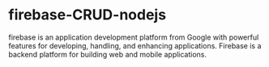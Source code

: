 # firebase-CRUD-nodejs  
firebase is an application development platform from Google with powerful features for developing, handling, and enhancing applications. Firebase is a backend platform for building web and mobile applications. 
